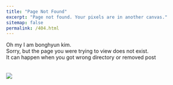 ```yaml
---
title: "Page Not Found"
excerpt: "Page not found. Your pixels are in another canvas."
sitemap: false
permalink: /404.html
---
```


Oh my I am bonghyun kim.
<br>Sorry, but the page you were trying to view does not exist.<br>
It can happen when you got wrong directory or removed post<br><br><br>
![](https://en.pimg.jp/083/960/681/1/83960681.jpg)